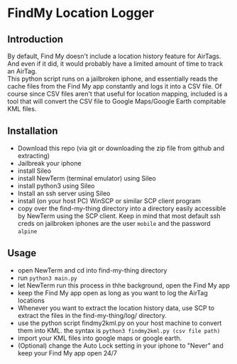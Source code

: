 # FindMy Location Logger

## Introduction
By default, Find My doesn't include a location history feature for AirTags. And even if it did, it would probably have a limited amount of time to track an AirTag. <br>
This python script runs on a jailbroken iphone, and essentially reads the cache files from the Find My app constantly and logs it into a CSV file. Of course since CSV files aren't that useful for location mapping, included is a tool that will convert the CSV file to Google Maps/Google Earth compitable KML files.
 ## Installation
- Download this repo (via git or downloading the zip file from github and extracting)
- Jailbreak your iphone
- install Sileo 
- install NewTerm (terminal emulator) using Sileo
- install python3 using Sileo
- Install an ssh server using Sileo
- install (on your host PC) WinSCP or similar SCP client program
- copy over the find-my-thing directory into a directory easily accessible by NewTerm using the SCP client. Keep in mind that most default ssh creds on jailbroken iphones are the user `mobile` and the password `alpine`
## Usage
- open NewTerm and cd into find-my-thing directory 
- run `python3 main.py`
- let NewTerm run this process in thhe background, open the Find My app
- keep the Find My app open as long as you want to log the AirTag locations
- Whenever you want to extract the location history data, use SCP to extract the files in the find-my-thing/log/ directory.
- use the python script findmy2kml.py on your host machine to convert them into KML. the syntax is `python3 findmy2kml.py (csv file path)`
- import your KML files into google maps or google earth.
- (Optional) change the Auto Lock setting in your iphone to "Never" and keep your Find My app open 24/7
